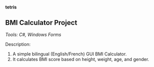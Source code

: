 #### tetris
## BMI Calculator Project

_Tools: C#, Windows Forms_

Description:
1. A simple bilingual (English/French) GUI BMI Calculator. 
2. It calculates BMI score based on height, weight, age, and gender.
